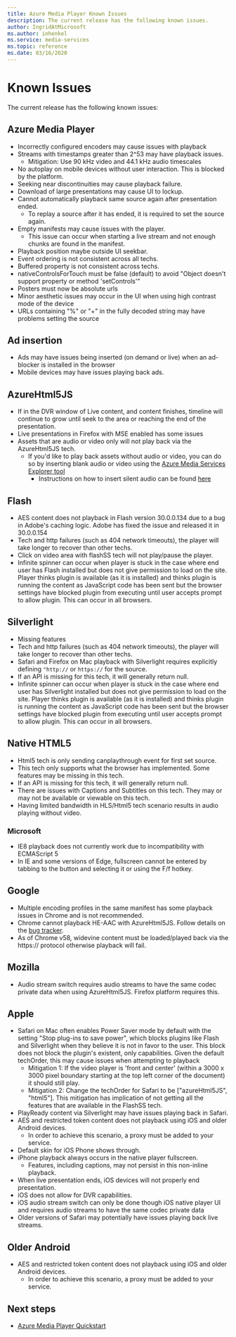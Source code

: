 ```yaml
---
title: Azure Media Player Known Issues
description: The current release has the following known issues.
author: IngridAtMicrosoft
ms.author: inhenkel
ms.service: media-services
ms.topic: reference
ms.date: 03/16/2020
---
```


# Known Issues #

The current release has the following known issues:

## Azure Media Player ##

- Incorrectly configured encoders may cause issues with playback
- Streams with timestamps greater than 2^53 may have playback issues.
  - Mitigation: Use 90 kHz video and 44.1 kHz audio timescales
- No autoplay on mobile devices without user interaction. This is blocked by the platform.
- Seeking near discontinuities may cause playback failure.
- Download of large presentations may cause UI to lockup.
- Cannot automatically playback same source again after presentation ended.
  - To replay a source after it has ended, it is required to set the source again.
- Empty manifests may cause issues with the player.
  - This issue can occur when starting a live stream and not enough chunks are found in the manifest.
- Playback position maybe outside UI seekbar.
- Event ordering is not consistent across all techs.
- Buffered property is not consistent across techs.
- nativeControlsForTouch must be false (default) to avoid "Object doesn't support property or method 'setControls'"
- Posters must now be absolute urls
- Minor aesthetic issues may occur in the UI when using high contrast mode of the device
- URLs containing "%" or "+" in the fully decoded string may have problems setting the source

## Ad insertion ##

- Ads may have issues being inserted (on demand or live) when an ad-blocker is installed in the browser
- Mobile devices may have issues playing back ads.

## AzureHtml5JS ##

- If in the DVR window of Live content, and content finishes, timeline will continue to grow until seek to the area or reaching the end of the presentation.
- Live presentations in Firefox with MSE enabled has some issues
- Assets that are audio or video only will not play back via the AzureHtml5JS tech.
  - If you'd like to play back assets without audio or video, you can do so by inserting blank audio or video using the [Azure Media Services Explorer tool](https://aka.ms/amse)
    - Instructions on how to insert silent audio can be found [here](https://azure.microsoft.com/documentation/articles/media-services-advanced-encoding-with-mes/#silent_audio)

## Flash ##

- AES content does not playback in Flash version 30.0.0.134 due to a bug in Adobe's caching logic. Adobe has fixed the issue and released it in 30.0.0.154
- Tech and http failures (such as 404 network timeouts), the player will take longer to recover than other techs.
- Click on video area with flashSS tech will not play/pause the player.
- Infinite spinner can occur when player is stuck in the case where end user has Flash installed but does not give permission to load on the site. Player thinks plugin is available (as it is installed) and thinks plugin is running the content as JavaScript code has been sent but the browser settings have blocked plugin from executing until user accepts prompt to allow plugin. This can occur in all browsers.  

## Silverlight ##

- Missing features
- Tech and http failures (such as 404 network timeouts), the player will take longer to recover than other techs.
- Safari and Firefox on Mac playback with Silverlight requires explicitly defining `"http://` or `https://` for the source.
- If an API is missing for this tech, it will generally return null.
- Infinite spinner can occur when player is stuck in the case where end user has Silverlight installed but does not give permission to load on the site. Player thinks plugin is available (as it is installed) and thinks plugin is running the content as JavaScript code has been sent but the browser settings have blocked plugin from executing until user accepts prompt to allow plugin. This can occur in all browsers.  

## Native HTML5 ##

- Html5 tech is only sending canplaythrough event for first set source.
- This tech only supports what the browser has implemented.  Some features may be missing in this tech.  
- If an API is missing for this tech, it will generally return null.
- There are issues with Captions and Subtitles on this tech. They may or may not be available or viewable on this tech.
- Having limited bandwidth in HLS/Html5 tech scenario results in audio playing without video.

### Microsoft ###

- IE8 playback does not currently work due to incompatibility with ECMAScript 5
- In IE and some versions of Edge, fullscreen cannot be entered by tabbing to the button and selecting it or using the F/f hotkey.

## Google ##

- Multiple encoding profiles in the same manifest has some playback issues in Chrome and is not recommended.
- Chrome cannot playback HE-AAC with AzureHtml5JS. Follow details on the [bug tracker](https://bugs.chromium.org/p/chromium/issues/detail?id=534301).
- As of Chrome v58, widevine content must be loaded/played back via the https:// protocol otherwise playback will fail.

## Mozilla ##

- Audio stream switch requires audio streams to have the same codec private data when using AzureHtml5JS. Firefox platform requires this.

## Apple ##

- Safari on Mac often enables Power Saver mode by default with the setting "Stop plug-ins to save power", which blocks plugins like Flash and Silverlight when they believe it is not in favor to the user. This block does not block the plugin's existent, only capabilities. Given the default techOrder, this may cause issues when attempting to playback
  - Mitigation 1: If the video player is 'front and center' (within a 3000 x 3000 pixel boundary starting at the top left corner of the document) it should still play.
  - Mitigation 2: Change the techOrder for Safari to be ["azureHtml5JS", "html5"]. This mitigation has implication of not getting all the features that are available in the FlashSS tech.
- PlayReady content via Silverlight may have issues playing back in Safari.
- AES and restricted token content does not playback using iOS and older Android devices.
  - In order to achieve this scenario, a proxy must be added to your service.
- Default skin for iOS Phone shows through.
- iPhone playback always occurs in the native player fullscreen.
  - Features, including captions, may not persist in this non-inline playback.
- When live presentation ends, iOS devices will not properly end presentation.
- iOS does not allow for DVR capabilities.
- iOS audio stream switch can only be done though iOS native player UI and requires audio streams to have the same codec private data
- Older versions of Safari may potentially have issues playing back live streams.

## Older Android ##

- AES and restricted token content does not playback using iOS and older Android devices.
  - In order to achieve this scenario, a proxy must be added to your service.

## Next steps ##

- [Azure Media Player Quickstart](azure-media-player-quickstart.md)
